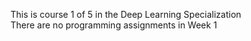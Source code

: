 This is course 1 of 5 in the Deep Learning Specialization  
There are no programming assignments in Week 1
